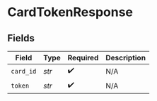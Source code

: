 # CardTokenResponse


## Fields

| Field              | Type               | Required           | Description        |
| ------------------ | ------------------ | ------------------ | ------------------ |
| `card_id`          | *str*              | :heavy_check_mark: | N/A                |
| `token`            | *str*              | :heavy_check_mark: | N/A                |